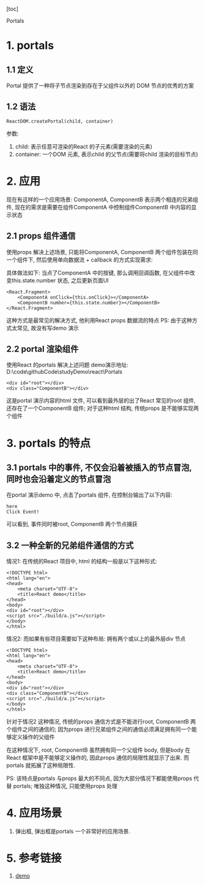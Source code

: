 [toc]

Portals

# 1. portals
## 1.1 定义
Portal 提供了一种将子节点渲染到存在于父组件以外的 DOM 节点的优秀的方案

## 1.2 语法
```
ReactDOM.createPortal(child, container)
```
参数:
1. child: 表示任意可渲染的React 的子元素(需要渲染的元素)
2. container: 一个DOM 元素, 表示child 的父节点(需要将child 渲染的目标节点)

# 2. 应用
现在有这样的一个应用场景: ComponentA, ComponentB 表示两个相连的兄弟组件, 现在的需求是需要在组件ComponentA 中控制组件ComponentB 中内容的显示状态

## 2.1 props 组件通信
使用props 解决上述场景, 只能将ComponentA, ComponentB 两个组件包装在同一个组件下, 然后使用单向数据流 + callback 的方式实现需求:

具体做法如下: 当点了ComponentA 中的按键, 那么调用回调函数, 在父组件中改变this.state.number 状态, 之后更新页面UI
```
<React.Fragment>
    <ComponentA onClick={this.onClick}></ComponentA>
    <ComponentB number={this.state.number}></ComponentB>
</React.Fragment>
```

这种方式是最常见的解决方式, 他利用React props 数据流的特点
PS: 由于这种方式太常见, 故没有写demo 演示

## 2.2 portal 渲染组件
使用React 的portals 解决上述问题
demo演示地址:  D:\code\githubCode\studyDemo\react\Portals

```
<div id="root"></div>
<div class="ComponentB"></div>
```
这是portal 演示内容的html 文件, 可以看到最外层的出了React 常见的root 组件, 还存在了一个ComponentB 组件; 对于这种html 结构, 传统props 是不能够实现两个组件

# 3. portals 的特点
## 3.1 portals 中的事件, 不仅会沿着被插入的节点冒泡, 同时也会沿着定义的节点冒泡
在portal 演示demo 中, 点击了portals 组件, 在控制台输出了以下内容:
```
here
Click Event!
```

可以看到, 事件同时被root, ComponentB 两个节点捕获

## 3.2 一种全新的兄弟组件通信的方式
情况1: 在传统的React 项目中, html 的结构一般是以下这种形式:
```
<!DOCTYPE html>
<html lang="en">
<head>
    <meta charset="UTF-8">
    <title>React demo</title>
</head>
<body>
<div id="root"></div>
<script src="./build/a.js"></script>
</body>
</html>
```

情况2: 而如果有些项目需要如下这种布局: 拥有两个或以上的最外层div 节点
```
<!DOCTYPE html>
<html lang="en">
<head>
    <meta charset="UTF-8">
    <title>React demo</title>
</head>
<body>
<div id="root"></div>
<div class="ComponentB"></div>
<script src="./build/a.js"></script>
</body>
</html>
```

针对于情况2 这种情况, 传统的props 通信方式是不能进行root, ComponentB 两个组件之间的通信的; 因为props 进行兄弟组件之间的通信必须满足拥有同一个能够定义操作的父组件

在这种情况下, root, ComponentB 虽然拥有同一个父组件 body, 但是body 在React 框架中是不能够定义操作的, 因此props 通信的局限性就显示了出来. 而portals 就拓展了这种局限性.

PS: 该特点是portals 与props 最大的不同点, 因为大部分情况下都能使用props 代替 portals; 唯独这种情况, 只能使用props 处理

# 4. 应用场景
1. 弹出框, 弹出框是portals 一个非常好的应用场景.

# 5. 参考链接
1. [demo](D:\code\githubCode\studyDemo\react\Portals)



 